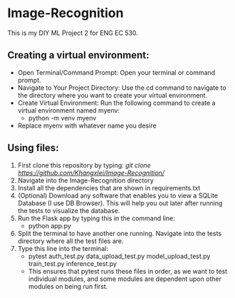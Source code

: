 # Image-Recognition
This is my DIY ML Project 2 for ENG EC 530.

## Creating a virtual environment:
  - Open Terminal/Command Prompt: Open your terminal or command prompt.
  - Navigate to Your Project Directory: Use the cd command to navigate to the directory where you want to create your virtual environment.
  - Create Virtual Environment: Run the following command to create a virtual environment named myenv:
      - python -m venv myenv
  - Replace myenv with whatever name you desire

## Using files:
1. First clone this repository by typing:
    _git clone https://github.com/Khangxlei/Image-Recognition/_
2. Navigate into the Image-Recognition directory
3. Install all the dependencies that are shown in requirements.txt
4. (Optional) Download any software that enables you to view a SQLite Database (I use DB Browser). This will help you out later after running the tests to visualize the database. 
5. Run the Flask app by typing this in the command line:
     - python app.py
6. Split the terminal to have another one running. Navigate into the tests directory where all the test files are.
7. Type this line into the terminal:
     - pytest auth_test.py data_upload_test.py model_upload_test.py train_test.py inference_test.py
     - This ensures that pytest runs these files in order, as we want to test individual modules, and some modules are dependent upon other modules on being run first.
